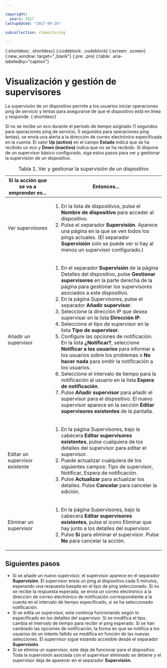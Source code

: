 ```yaml
---

copyright:
  years: 2017
lastupdated: "2017-09-28"

subcollection: slmonitoring

---
```


{:shortdesc: .shortdesc}
{:codeblock: .codeblock}
{:screen: .screen}
{:new_window: target="_blank"}
{:pre: .pre}
{:table: .aria-labeledby="caption"}

# Visualización y gestión de supervisores

La supervisión de un dispositivo permite a los usuarios iniciar operaciones ping de servicio y lentas para asegurarse de que el dispositivo está en línea y responde.
{:shortdesc}

Si no se recibe un eco durante el periodo de tiempo asignado (1 segundos para operaciones ping de servicio, 5 segundos para operaciones ping lentas), se envía una alerta a la dirección de correo electrónico especificada en la cuenta. El valor **Up (activo)** en el campo **Estado** indica que se ha recibido un eco y **Down (inactivo)** indica que no se ha recibido. Si dispone de un supervisor básico configurado, siga estos pasos para ver y gestionar la supervisión de un dispositivo.

   <table>
   <CAPTION>Tabla 1. Ver y gestionar la supervisión de un dispositivo</CAPTION>
   <THEAD>
   <TR>
   <th>Si la acción que se va a emprender es...</th>
   <th>Entonces...</th>
   </TR>
   </THEAD>
   <TBODY>
   <tr>
   <td>Ver supervisores</td>
   <td>
   <ol>
   <li>En la lista de dispositivos, pulse el <b>Nombre de dispositivo</b> para acceder al dispositivo.</li>
   <li>Pulse el separador <b>Supervisión</b>. Aparece una página en la que se ven todos los pings actuales. (El separador <b>Supervisión</b> solo se puede ver si hay al menos un supervisor configurado.)</li>
   </ol>
   </td>
   </tr>
   <tr>
   <td>Añadir un supervisor</td>
   <td>
   <ol>
   <li>En el separador <b>Supervisión</b> de la página Detalles del dispositivo, pulse <b>Gestionar supervisores</b> en la parte derecha de la página para gestionar los supervisores asociados a este dispositivo.</li>
   <li>En la página Supervisores, pulse el separador <b>Añadir supervisor</b>.</li>
   <li>Seleccione la dirección IP que desea supervisar en la lista <b>Dirección IP</b>.</li>
   <li>Seleccione el tipo de supervisor en la lista <b>Tipo de supervisor</b>.</li>
   <li>Configure las opciones de notificación. En la lista <b>¿Notificar?</b>, seleccione <b>Notificar a los usuarios</b> para informar a los usuarios sobre los problemas o <b>No hacer nada</b> para omitir la notificación a los usuarios.</li>
   <li>Seleccione el intervalo de tiempo para la notificación al usuario en la lista <b>Espera de notificación</b>.</li>
   <li>Pulse <b>Añadir supervisor</b> para añadir el supervisor para el dispositivo. El nuevo supervisor aparece en la sección <b>Editar supervisores existentes</b> de la pantalla.</li>
   </ol>
   </td>
   </tr>
   <tr>
   <td>Editar un supervisor existente</td>
   <td>
   <ol>
   <li>En la página Supervisores, bajo la cabecera <b>Editar supervisores existentes</b>, pulse cualquiera de los detalles del supervisor para editar el supervisor.</li>
   <li>Puede actualizar cualquiera de los siguientes campos: Tipo de supervisor, Notificar, Espera de notificación.</li>
   <li>Pulse <b>Actualizar</b> para actualizar los detalles. Pulse <b>Cancelar</b> para cancelar la edición.</li>
   </ol>
   </td>
   </tr>
   <tr>
   <td>Eliminar un supervisor</td>
   <td>
   <ol>
   <li>En la página Supervisores, bajo la cabecera <b>Editar supervisores existentes</b>, pulse el icono Eliminar que hay junto a los detalles del supervisor.</li>
   <li>Pulse <b>Sí</b> para eliminar el supervisor. Pulse <b>No</b> para
cancelar la acción.</li>
   </ol>
   </td>
   </tr>
   </TBODY>
   </table>

## Siguientes pasos

- Si se añade un nuevo supervisor, el supervisor aparece en el separador **Supervisión**. El supervisor envía un ping al dispositivo cada 5 minutos, esperando una respuesta basada en el tipo de ping seleccionado. Si no se recibe la respuesta esperada, se envía un correo electrónico a la dirección de correo electrónico de notificación correspondiente a la cuenta en el intervalo de tiempo especificado, si se ha seleccionado notificación.
- Si se edita un supervisor, este continúa funcionando según lo especificado en los detalles del supervisor. Si se modifica el tipo, cambia el intervalo de tiempo para recibir el ping esperado. Si se han cambiado las opciones de notificación, la forma en que se notifica a los usuarios de un intento fallido se modifica en función de las nuevas selecciones. El supervisor sigue estando accesible desde el separador **Supervisión**.
- Si se elimina un supervisor, este deja de funcionar para el dispositivo. Toda la supervisión asociada con el supervisor eliminado se detiene y el supervisor deja de aparecer en el separador **Supervisión**.
